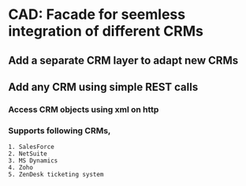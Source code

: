 # CAD:  Facade for seemless integration of different CRMs
## Add a separate CRM layer to adapt new CRMs 
## Add any CRM using simple REST calls
### Access CRM objects using xml on http
### Supports following CRMs,
	1. SalesForce
	2. NetSuite
	3. MS Dynamics
	4. Zoho
	5. ZenDesk ticketing system
